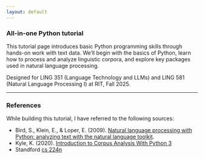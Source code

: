 ```yaml
---
layout: default
---
```


### All-in-one Python tutorial

This tutorial page introduces basic Python programming skills through hands-on work with text data. We’ll begin with the basics of Python, learn how to process and analyze linguistic corpora, and explore key packages used in natural language processing.

Designed for LING 351 (Language Technology and LLMs) and LING 581 (Natural Language Processing I) at RIT, Fall 2025.

---

### References

While building this tutorial, I have referred to the following sources:

- Bird, S., Klein, E., & Loper, E. (2009). [Natural language processing with Python: analyzing text with the natural language toolkit](https://tjzhifei.github.io/resources/NLTK.pdf).
- Kyle, K. (2020). [Introduction to Corpus Analysis With Python 3](https://kristopherkyle.github.io/corpus-analysis-python/)
- Standford [cs 224n](https://web.stanford.edu/class/cs224n/)

